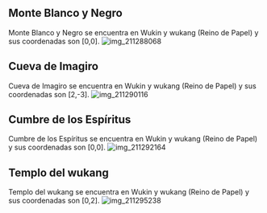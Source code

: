 ## Monte Blanco y Negro
Monte Blanco y Negro se encuentra en Wukin y wukang (Reino de Papel) y sus coordenadas son [0,0].
![img_211288068](https://media.discordapp.net/attachments/1115311447145193482/1115350099523010560/211288068.jpg)

## Cueva de Imagiro
Cueva de Imagiro se encuentra en Wukin y wukang (Reino de Papel) y sus coordenadas son [2,-3].
![img_211290116](https://media.discordapp.net/attachments/1115311447145193482/1115350134931325010/211290116.jpg)

## Cumbre de los Espíritus
Cumbre de los Espíritus se encuentra en Wukin y wukang (Reino de Papel) y sus coordenadas son [0,0].
![img_211292164](https://media.discordapp.net/attachments/1115311447145193482/1115350182368903168/211292164.jpg)

## Templo del wukang
Templo del wukang se encuentra en Wukin y wukang (Reino de Papel) y sus coordenadas son [0,2].
![img_211295238](https://media.discordapp.net/attachments/1115311447145193482/1115350226560102442/211295238.jpg)